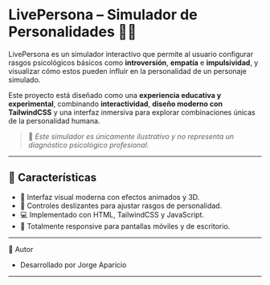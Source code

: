 # LivePersona – Simulador de Personalidades 🧠✨

LivePersona es un simulador interactivo que permite al usuario configurar rasgos psicológicos básicos como **introversión**, **empatía** e **impulsividad**, y visualizar cómo estos pueden influir en la personalidad de un personaje simulado.

Este proyecto está diseñado como una **experiencia educativa y experimental**, combinando **interactividad**, **diseño moderno con TailwindCSS** y una interfaz inmersiva para explorar combinaciones únicas de la personalidad humana.  

> 🚨 *Este simulador es únicamente ilustrativo y no representa un diagnóstico psicológico profesional.*

---

## 🚀 Características

- 🎨 Interfaz visual moderna con efectos animados y 3D.
- 🧩 Controles deslizantes para ajustar rasgos de personalidad.
- 💻 Implementado con HTML, TailwindCSS y JavaScript.
- 📱 Totalmente responsive para pantallas móviles y de escritorio.
---

👤 Autor
- Desarrollado por Jorge Aparicio 

---

